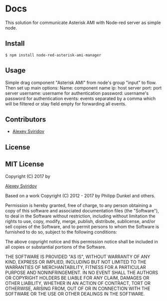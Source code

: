 # Docs

This solution for communicate Asterisk AMI with Node-red server as simple node.

## Install

```
$ npm install node-red-asterisk-ami-manager
```

## Usage
Simple drag component "Asterisk AMI" from node's group "input" to flow. Then set up main options:
Name: component name
ip: host server
port: port server
username: username for authentication
password: username's password for authentication
events: events separated by a comma which will be filtered or stay field empty for forwarding all events.
## Contributors

* [Alexey Sviridov](https://github.com/rimdus)

## License

MIT License
-----------

Copyright (C) 2017 by

[Alexey Sviridov](https://github.com/rimdus)

Based on a work Copyright (C) 2012 - 2017 by Philipp Dunkel and others.

Permission is hereby granted, free of charge, to any person obtaining a copy
of this software and associated documentation files (the "Software"), to deal
in the Software without restriction, including without limitation the rights
to use, copy, modify, merge, publish, distribute, sublicense, and/or sell
copies of the Software, and to permit persons to whom the Software is
furnished to do so, subject to the following conditions:

The above copyright notice and this permission notice shall be included in
all copies or substantial portions of the Software.

THE SOFTWARE IS PROVIDED "AS IS", WITHOUT WARRANTY OF ANY KIND, EXPRESS OR
IMPLIED, INCLUDING BUT NOT LIMITED TO THE WARRANTIES OF MERCHANTABILITY,
FITNESS FOR A PARTICULAR PURPOSE AND NONINFRINGEMENT. IN NO EVENT SHALL THE
AUTHORS OR COPYRIGHT HOLDERS BE LIABLE FOR ANY CLAIM, DAMAGES OR OTHER
LIABILITY, WHETHER IN AN ACTION OF CONTRACT, TORT OR OTHERWISE, ARISING FROM,
OUT OF OR IN CONNECTION WITH THE SOFTWARE OR THE USE OR OTHER DEALINGS IN
THE SOFTWARE.